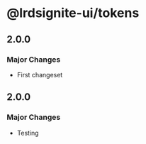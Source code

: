 # @lrdsignite-ui/tokens

## 2.0.0

### Major Changes

- First changeset

## 2.0.0

### Major Changes

- Testing
